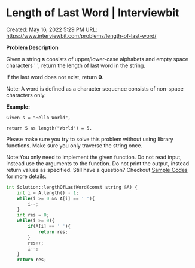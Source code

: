 # Length of Last Word | Interviewbit

Created: May 16, 2022 5:29 PM
URL: https://www.interviewbit.com/problems/length-of-last-word/

**Problem Description**

Given a string **s** consists of upper/lower-case alphabets and empty space characters ' ', return the length of last word in the string.

If the last word does not exist, return **0**.

Note: A word is defined as a character sequence consists of non-space characters only.

**Example:**

```
Given s = "Hello World",

return 5 as length("World") = 5.

```

Please make sure you try to solve this problem without using library functions. Make sure you only traverse the string once.

Note:You only need to implement the given function. Do not read input, instead use the arguments to the function. Do not print the output, instead return values as specified. Still have a question? Checkout [Sample Codes](https://www.interviewbit.com/pages/sample_codes/) for more details.

```python
int Solution::lengthOfLastWord(const string &A) {
    int i = A.length() - 1;
    while(i >= 0 && A[i] == ' '){
        i--;
    }
    int res = 0;
    while(i >= 0){
        if(A[i] == ' '){
            return res;
        }
        res++;
        i--;
    }
    return res;
```